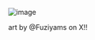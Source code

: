 ![image](https://github.com/user-attachments/assets/3f7db174-8050-41dd-8996-0e8eb601cd1d)

art by @Fuziyams on X!!
